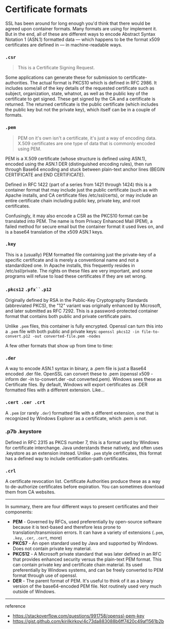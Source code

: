 # Certificate formats

SSL has been around for long enough you'd think that there would be agreed upon container formats. Many formats are using for implement it. But in the end, all of these are different ways to encode Abstract Syntax Notation 1 (ASN.1) formatted data — which happens to be the format x509 certificates are defined in — in machine-readable ways.

### `.csr`

> This is a Certificate Signing Request.

Some applications can generate these for submission to certificate-authorities. The actual format is PKCS10 which is defined in RFC 2986. It includes some/all of the key details of the requested certificate such as subject, organization, state, whatnot, as well as the public key of the certificate to get signed. These get signed by the CA and a certificate is returned. The returned certificate is the public certificate (which includes the public key but not the private key), which itself can be in a couple of formats.

### `.pem`

> PEM on it's own isn't a certificate, it's just a way of encoding data. X.509 certificates are one type of data that is commonly encoded using PEM.

PEM is a X.509 certificate (whose structure is defined using ASN.1), encoded using the ASN.1 DER (distinguished encoding rules), then run through Base64 encoding and stuck between plain-text anchor lines (BEGIN CERTIFICATE and END CERTIFICATE).

Defined in RFC 1422 (part of a series from 1421 through 1424) this is a container format that may include just the public certificate (such as with Apache installs, and CA certificate files /etc/ssl/certs), or may include an entire certificate chain including public key, private key, and root certificates.

Confusingly, it may also encode a CSR as the PKCS10 format can be translated into PEM. The name is from Privacy Enhanced Mail (PEM), a failed method for secure email but the container format it used lives on, and is a base64 translation of the x509 ASN.1 keys.

### `.key`

This is a (usually) PEM formatted file containing just the private-key of a specific certificate and is merely a conventional name and not a standardized one. In Apache installs, this frequently resides in /etc/ssl/private. The rights on these files are very important, and some programs will refuse to load these certificates if they are set wrong.

### `.pkcs12` `.pfx``.p12`

Originally defined by RSA in the Public-Key Cryptography Standards (abbreviated PKCS), the "12" variant was originally enhanced by Microsoft, and later submitted as RFC 7292. This is a password-protected container format that contains both public and private certificate pairs.

Unlike `.pem` files, this container is fully encrypted. Openssl can turn this into a `.pem` file with both public and private keys: `openssl pkcs12 -in file-to-convert.p12 -out converted-file.pem -nodes`

A few other formats that show up from time to time:

### `.der`
A way to encode ASN.1 syntax in binary, a .pem file is just a Base64 encoded .der file. OpenSSL can convert these to .pem (openssl x509 -inform der -in to-convert.der -out converted.pem). Windows sees these as Certificate files. By default, Windows will export certificates as .DER formatted files with a different extension. Like...

### `.cert .cer .crt`

A `.pem` (or rarely `.der`) formatted file with a different extension, one that is recognized by Windows Explorer as a certificate, which .pem is not.

### .p7b .keystore

Defined in RFC 2315 as PKCS number 7, this is a format used by Windows for certificate interchange. Java understands these natively, and often uses .keystore as an extension instead. Unlike `.pem` style certificates, this format has a defined way to include certification-path certificates.

### `.crl`

A certificate revocation list. Certificate Authorities produce these as a way to de-authorize certificates before expiration. You can sometimes download them from CA websites.

---

In summary, there are four different ways to present certificates and their components:

- **PEM** - Governed by RFCs, used preferentially by open-source software because it is text-based and therefore less prone to translation/transmission errors. It can have a variety of extensions (`.pem`, `.key`, `.cer`, `.cert`, more)
- **PKCS7** - An open standard used by Java and supported by Windows. Does not contain private key material.
- **PKCS12** - A Microsoft private standard that was later defined in an RFC that provides enhanced security versus the plain-text PEM format. This can contain private key and certificate chain material. Its used preferentially by Windows systems, and can be freely converted to PEM format through use of openssl.
- **DER** - The parent format of PEM. It's useful to think of it as a binary version of the base64-encoded PEM file. Not routinely used very much outside of Windows.

---
reference
- https://stackoverflow.com/questions/991758/openssl-pem-key
- https://gist.github.com/kirilkirkov/4c73da883088b6ff7420c49af1561b2b
